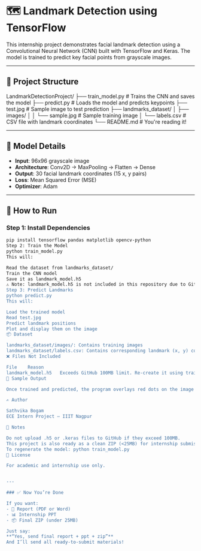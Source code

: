 # 🗺️ Landmark Detection using TensorFlow

This internship project demonstrates facial landmark detection using a Convolutional Neural Network (CNN) built with TensorFlow and Keras. The model is trained to predict key facial points from grayscale images.

---

## 📁 Project Structure

LandmarkDetectionProject/
├── train_model.py # Trains the CNN and saves the model
├── predict.py # Loads the model and predicts keypoints
├── test.jpg # Sample image to test prediction
├── landmarks_dataset/
│ ├── images/
│ │ └── sample.jpg # Sample training image
│ └── labels.csv # CSV file with landmark coordinates
└── README.md # You're reading it!


---

## 🧠 Model Details

- **Input**: 96x96 grayscale image  
- **Architecture**: Conv2D → MaxPooling → Flatten → Dense  
- **Output**: 30 facial landmark coordinates (15 x, y pairs)  
- **Loss**: Mean Squared Error (MSE)  
- **Optimizer**: Adam

---

## 🚀 How to Run

### Step 1: Install Dependencies

```bash
pip install tensorflow pandas matplotlib opencv-python
Step 2: Train the Model
python train_model.py
This will:

Read the dataset from landmarks_dataset/
Train the CNN model
Save it as landmark_model.h5
⚠️ Note: landmark_model.h5 is not included in this repository due to GitHub's 100MB file size limit. You must generate it by running train_model.py.
Step 3: Predict Landmarks
python predict.py
This will:

Load the trained model
Read test.jpg
Predict landmark positions
Plot and display them on the image
📦 Dataset

landmarks_dataset/images/: Contains training images
landmarks_dataset/labels.csv: Contains corresponding landmark (x, y) coordinates
❌ Files Not Included

File	Reason
landmark_model.h5	Exceeds GitHub 100MB limit. Re-create it using train_model.py
📸 Sample Output

Once trained and predicted, the program overlays red dots on the image to indicate detected facial landmarks.

✍️ Author

Sathvika Bogam
ECE Intern Project – IIIT Nagpur

📌 Notes

Do not upload .h5 or .keras files to GitHub if they exceed 100MB.
This project is also ready as a clean ZIP (<25MB) for internship submission via Google Forms.
To regenerate the model: python train_model.py
📄 License

For academic and internship use only.


---

### ✅ Now You’re Done

If you want:
- 📄 Report (PDF or Word)
- 📊 Internship PPT
- 📦 Final ZIP (under 25MB)

Just say:  
**“Yes, send final report + ppt + zip”**  
And I’ll send all ready-to-submit materials!
